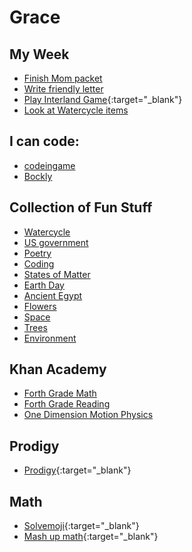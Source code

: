# Grace

## My Week

- [Finish Mom packet]()
- [Write friendly letter]()
- [Play Interland Game](https://beinternetawesome.withgoogle.com/en_us/interland){:target="\_blank"}
- [Look at Watercycle items](Topics/watercycle.md)

## I can code:

- [codeingame](https://www.codingame.com/start)
- [Bockly](https://developers.google.com/blockly)

## Collection of Fun Stuff

- [Watercycle](Topics/watercycle.md)
- [US government](Topics/government.md)
- [Poetry](Topics/poetry.md)
- [Coding](Topics/Code.md)
- [States of Matter](Topics/statesofmatter.md)
- [Earth Day](Topics/earthDay.md)
- [Ancient Egypt](Topics/Egypt.md)
- [Flowers](Topics/Flowers.md)
- [Space](Topics/Space.md)
- [Trees](Topics/Trees.md)
- [Environment](Topic/environment.md)

## Khan Academy

- [Forth Grade Math](https://www.khanacademy.org/math/cc-fourth-grade-math)
- [Forth Grade Reading](https://www.khanacademy.org/ela/cc-4th-reading-vocab)
- [One Dimension Motion Physics](https://www.khanacademy.org/science/physics/one-dimensional-motion)

## Prodigy

- [Prodigy](https://play.prodigygame.com){:target="\_blank"}

## Math

- [Solvemoji](https://www.solvemoji.com/Puzzle/Puzzle/46585/){:target="\_blank"}
- [Mash up math](https://www.mashupmath.com/blog/2016/12/3/are-you-ready-for-12-days-of-holiday-math-challenges-xmmxg?rq=halloween){:target="\_blank"}
